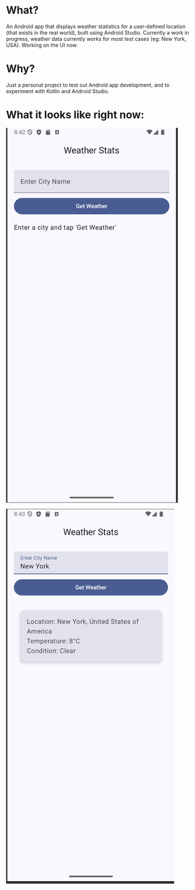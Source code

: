 <h1>What?</h1>
An Android app that displays weather statistics for a user-defined location (that exists in the real world), built using Android Studio. Currently a work in progress, weather data currently works for most test cases (eg: New York, USA). Working on the UI now.

<h1>Why?</h1>
Just a personal project to test out Android app development, and to experiment with Kotlin and Android Studio.

<h1>What it looks like right now:</h1>

![First Screen](FirstPage.png)


![Second Screen](SecondPage.png)